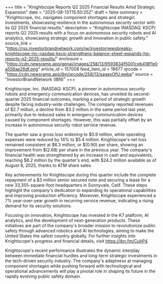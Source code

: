 +++
title = "Knightscope Reports Q2 2025 Financial Results Amid Strategic Expansion"
date = "2025-08-13T15:50:25Z"
draft = false
summary = "Knightscope, Inc. navigates component shortages and strategic investments, showcasing resilience in the autonomous security sector with its Q2 2025 financial results."
description = "Knightscope (NASDAQ: KSCP) reports Q2 2025 results with a focus on autonomous security robots and AI analytics, showcasing strategic growth and innovation in public safety."
source_link = "https://rss.investorbrandnetwork.com/iw/investornewsbreaks-knightscope-inc-nasdaq-kscp-strengthens-balance-sheet-expands-hq-reports-q2-2025-results/"
enclosure = "https://cdn.newsramp.app/genai/images/258/13/9593834f5001ceb418f1e0a556ae26df.png"
article_id = 157008
feed_item_id = 18677
qrcode = "https://cdn.newsramp.app/ibn/qrcode/258/13/sagexOfU.webp"
source = "InvestorBrandNetwork (IBN)"
+++

<p>Knightscope, Inc. (NASDAQ: KSCP), a pioneer in autonomous security robots and emergency communication devices, has unveiled its second-quarter 2025 financial outcomes, marking a period of strategic growth despite facing industry-wide challenges. The company reported revenues of $2.7 million, a decline from $3.2 million in the same period last year, primarily due to reduced sales in emergency communication devices caused by component shortages. However, this was partially offset by an increase in autonomous security robot service revenue.</p><p>The quarter saw a gross loss widening to $0.9 million, while operating expenses were reduced by 14% to $5.4 million. Knightscope's net loss remained consistent at $6.3 million, or $(0.90) per share, showing an improvement from $(2.68) per share in the previous year. The company's financial health was strengthened by an increase in cash and equivalents, reaching $8.2 million by the quarter's end, with $24.2 million available as of August 8, 2025, thanks to ATM share sales.</p><p>Key achievements for Knightscope during this quarter include the complete repayment of a $3 million senior secured note and securing a lease for a new 33,355-square-foot headquarters in Sunnyvale, Calif. These steps highlight the company's dedication to expanding its operational capabilities and improving production efficiency. Moreover, Knightscope experienced a 7% year-over-year growth in recurring service revenue, indicating a rising demand for its security solutions.</p><p>Focusing on innovation, Knightscope has invested in the K7 platform, AI analytics, and the development of next-generation products. These initiatives are part of the company's broader mission to revolutionize public safety through advanced robotics and AI technologies, aiming to make the United States the safest country globally. For further insights into Knightscope's progress and financial details, visit <a href='https://ibn.fm/CuhP4' rel='nofollow' target='_blank'>https://ibn.fm/CuhP4</a>.</p><p>Knightscope's recent performance illustrates the dynamic interplay between immediate financial hurdles and long-term strategic investments in the tech-driven security industry. The company's adeptness at managing component shortages while pushing forward with technological and operational advancements will play a pivotal role in shaping its future in the rapidly evolving public safety domain.</p>